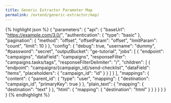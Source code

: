 ```yaml
---
title: Generic Extractor Parameter Map
permalink: /extend/generic-extractor/map/
---
```


{% highlight json %}
{
    "parameters": {
        "api": {
            "baseUrl": "https://example.com/3.0/",
            "authentication": {
                "type": "basic"
            },
            "pagination": {
                "method": "offset",
                "offsetParam": "offset",
                "limitParam": "count",
                "limit": 10
            }
        },
        "config": {
            "debug": true,
            "username": "dummy",
            "#password": "secret",
            "outputBucket": "ge-tutorial",
            "jobs": [
                {
                    "endpoint": "campaigns",
                    "dataField": "campaigns",
                    "responseFilter": "campaigns.tasks/tags",
                    "responseFilterDelimiter": "/",
                    "children": [
                        {
                            "endpoint": "campaigns/{campaign_id}/send-checklist",
                            "dataField": "items",
                            "placeholders": {
                                "campaign_id": "id"
                            }
                        }
                    ]
                }
            ],
            "mappings": {
                "content": {
                    "parent_id": {
                        "type": "user",
                        "mapping": {
                            "destination": "campaign_id",
                            "primaryKey": true
                        }
                    },
                    "plain_text": {
                        "mapping": {
                            "destination": "text"
                        }
                    },
                    "html": {
                        "mapping": {
                            "destination": "html"
                        }
                    }
                }
            }
        }
    }
}
{% endhighlight %}

<script src='/assets/js/jquery-3.1.1.min'></script>
<script>
document.addEventListener('DOMContentLoaded', function() {
    $("span.nt:contains('\"endpoint\"')").wrap("<a href='/extend/generic-extractor/jobs/#endpoint'></a>");
    $("span.nt:contains('\"params\"')").wrap("<a href='/extend/generic-extractor/jobs/#request-parameters'></a>");
    $("span.nt:contains('\"method\"')").wrap("<a href='/extend/generic-extractor/jobs/#method'></a>");
    $("span.nt:contains('\"dataField\"')").wrap("<a href='/extend/generic-extractor/jobs/#data-field'></a>");
    $("span.nt:contains('\"dataType\"')").wrap("<a href='/extend/generic-extractor/jobs/#data-type'></a>");
    $("span.nt:contains('\"responseFilter\"')").wrap("<a href='/extend/generic-extractor/jobs/#response-filter'></a>");
    $("span.nt:contains('\"responseFilterDelimiter\"')").wrap("<a href='/extend/generic-extractor/jobs/#response-filter'></a>");
    $("span.nt:contains('\"children\"')").wrap("<a href='/extend/generic-extractor/jobs/#children'></a>");
}, false);
</script>
